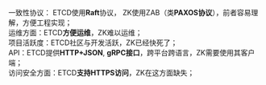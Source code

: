 一致性协议： ETCD使用**Raft**协议， ZK使用ZAB（类**PAXOS协议**），前者容易理解，方便工程实现；  
运维方面：ETCD**方便运维**，ZK难以运维；  
项目活跃度：ETCD社区与开发活跃，ZK已经快死了；  
API：ETCD提供**HTTP+JSON**, **gRPC接口**，跨平台跨语言，ZK需要使用其客户端；  
访问安全方面：ETCD**支持HTTPS访问**，ZK在这方面缺失；  
